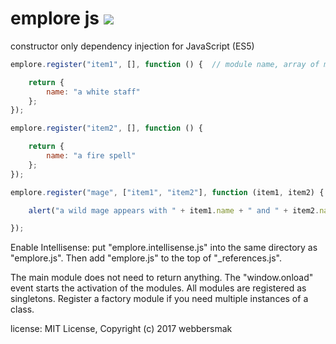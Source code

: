 # emplore js ![](https://summonstrike.com/images/15.png "")

constructor only dependency injection for JavaScript (ES5)

```javascript
emplore.register("item1", [], function () {  // module name, array of modules we need, the module itself

    return {
        name: "a white staff"
    };
});

emplore.register("item2", [], function () {

    return {
        name: "a fire spell"
    };
});

emplore.register("mage", ["item1", "item2"], function (item1, item2) {

    alert("a wild mage appears with " + item1.name + " and " + item2.name);

});
```

Enable Intellisense: put "emplore.intellisense.js" into the same directory as "emplore.js". Then add "emplore.js" to the top of "_references.js".


The main module does not need to return anything. The "window.onload" event starts the activation of the modules.
All modules are registered as singletons. Register a factory module if you need multiple instances of a class.

license: MIT License, Copyright (c) 2017 webbersmak

